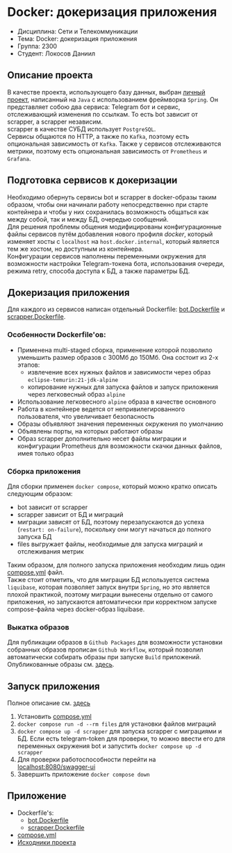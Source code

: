 # Docker: докеризация приложения

* Дисциплина: Сети и Телекоммуникации
* Тема: Docker: докеризация приложения
* Группа: 2300
* Студент: Локосов Даниил

## Описание проекта

В качестве проекта, использующего базу данных, выбран [личный проект](https://github.com/Space27/JavaBackendSpring),
написанный на `Java` с использованием фреймворка `Spring`. Он представляет собою два сервиса: Telegram бот и сервис,
отслеживающий изменения по ссылкам. То есть bot зависит от scrapper, а scrapper независим.  
scrapper в качестве СУБД использует `PostgreSQL`.  
Сервисы общаются по HTTP, а также по `Kafka`, поэтому есть опциональная зависимость от `Kafka`. Также у сервисов
отслеживаются метрики, поэтому есть опциональная зависимость от `Prometheus` и `Grafana`.

## Подготовка сервисов к докеризации

Необходимо обернуть сервисы bot и scrapper в docker-образы таким образом, чтобы они начинали работу непосредственно при
старте контейнера и чтобы у них сохранилась возможность общаться как между собой, так и между БД, очередью сообщений.  
Для решения проблемы общения модифицированы конфигурационные файлы сервисов путём добавления нового профиля *docker*,
который изменяет хосты с `localhost` на `host.docker.internal`, который является тем же хостом, но доступным из
контейнера.  
Конфигурации сервисов наполнены переменными окружения для возможности настройки Telegram-токена бота, использования
очереди, режима retry, способа доступа к БД, а также параметры БД.

## Докеризация приложения

Для каждого из сервисов написан отдельный Dockerfile: [bot.Dockerfile](bot.Dockerfile)
и [scrapper.Dockerfile](scrapper.Dockerfile).

### Особенности Dockerfile'ов:

* Применена multi-staged сборка, применение которой позволило уменьшить размер образов с 300Мб до 150Мб. Она состоит из
  2-х этапов:
    * извлечение всех нужных файлов и зависимости через образ `eclipse-temurin:21-jdk-alpine`
    * копирование нужных для запуска файлов и запуск приложения через легковесный образ `alpine`
* Использование легковесного `alpine` образа в качестве основного
* Работа в контейнере ведется от непривилегированного пользователя, что увеличивает безопасность
* Образы объявляют значения переменных окружения по умолчанию
* Объявлены порты, на которых работают образы
* Образ scrapper дополнительно несет файлы миграции и конфигурации Prometheus для возможности скачки данных файлов, имея
  только образ

### Сборка приложения

Для сборки применен `docker compose`, который можно кратко описать следующим образом:

* bot зависит от scrapper
* scrapper зависит от БД и миграций
* миграции зависят от БД, поэтому перезапускаются до успеха (`restart: on-failure`), поскольку они могут начаться до
  полного запуска БД
* files выгружает файлы, необходимые для запуска миграций и отслеживания метрик

Таким образом, для полного запуска приложения необходим лишь один [compose.yml](compose.yml) файл.  
Также стоит отметить, что для миграции БД используется система `liquibase`, которая позволяет запуск внутри `Spring`, но
это является плохой практикой, поэтому миграции вынесены отдельно от самого приложения, но запускаются автоматически при
корректном запуске compose-файла через docker-образ liquibase.

### Выкатка образов

Для публикации образов в `Github Packages` для возможности установки собранных образов прописан `Github Workflow`,
который позволил автоматически собирать образы при запуске `Build` приложений.  
Опубликованные образы см. [здесь](https://github.com/Space27?tab=packages&repo_name=JavaBackendSpring).

## Запуск приложения

Полное описание
см. [здесь](https://github.com/Space27/JavaBackendSpring/tree/master#%D0%B7%D0%B0%D0%BF%D1%83%D1%81%D0%BA-%D0%BF%D1%80%D0%BE%D0%B5%D0%BA%D1%82%D0%B0)

1. Установить [compose.yml](compose.yml)
2. `docker compose run -d --rm files` для установки файлов миграций
3. `docker compose up -d scrapper` для запуска scrapper с миграциями и БД. Если есть telegram-token для проверки, то
   можно ввести его для переменных окружения bot и запустить `docker compose up -d scrapper`
4. Для проверки работоспособности перейти на [localhost:8080/swagger-ui](http://localhost:8080/swagger-ui/index.html)
5. Завершить приложение `docker compose down`

## Приложение

* Dockerfile's:
    * [bot.Dockerfile](bot.Dockerfile)
    * [scrapper.Dockerfile](scrapper.Dockerfile)
* [compose.yml](compose.yml)
* [Исходники проекта](https://github.com/Space27/JavaBackendSpring)